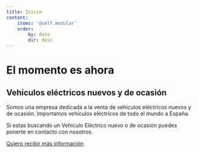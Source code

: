 ```yaml
---
title: Inicio
content:
    items: '@self.modular'
    order:
        by: date
        dir: desc
---
```


# El momento es ahora
## Vehículos eléctricos nuevos y de ocasión

Somos una empresa dedicada a la venta de vehículos eléctricos nuevos y de ocasión. Importamos vehículos eléctricos de todo el mundo a España.

Si estas buscando un Vehículo Eléctrico nuevo o de ocasión puedes ponerte en contacto con nosotros.

[Quiero recibir más información](/contacto)

